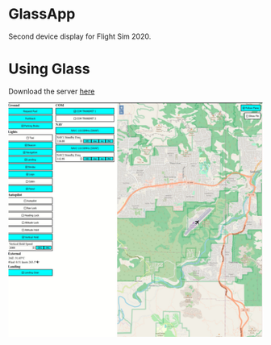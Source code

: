 # GlassApp

Second device display for Flight Sim 2020.

# Using Glass

Download the server [here](https://github.com/russleyshaw/GlassServer)

![Screenshot of Glass](assets/screenshot.jpg)
